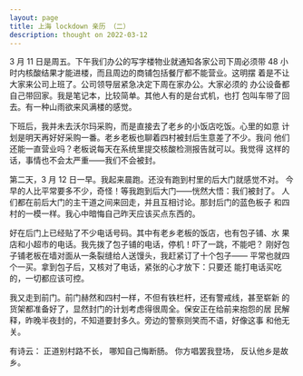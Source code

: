 ```yaml
---
layout: page
title: 上海 lockdown 亲历 （二）
description: thought on 2022-03-12
---
```



3 月 11 日是周五。下午我们办公的写字楼物业就通知各家公司下周必须带
48 小时内核酸结果才能进楼，而且周边的商铺包括餐厅都不能营业。这明摆
着是不让大家来公司上班了。公司领导层紧急决定下周在家办公。大家必须的
办公设备都自己带回家。我是笔记本，比较简单。其他人有的是台式机，也打
包叫车带了回去。有一种山雨欲来风满楼的感觉。

下班后，我并未去沃尔玛采购，而是直接去了老乡的小饭店吃饭。心里的如意
计划是明天再好好采购一番。老乡老板也聊着四村被封后生意差了不少。我问
他们还能一直营业吗？老板说每天在系统里提交核酸检测报告就可以。我觉得
这样的话，事情也不会太严重——我们不会被封。

第二天，3 月 12 日一早。我起来晨跑。还没有跑到村里的后大门就感觉不对。
今早的人比平常要多不少，奇怪！等我跑到后大门——恍然大悟：我们被封了。
人们都在前后大门的主干道之间来回走，并且互相讨论。那封后门的蓝色板子
和四村的一模一样。我心中暗悔自己昨天应该买点东西的。

好在后门上已经贴了不少电话号码。其中有老乡老板的饭店，也有包子铺、水
果店和小超市的电话。我先拨了包子铺的电话，停机！吓了一跳，不能吧？
刚好包子铺老板在墙对面从一条裂缝给人送馒头，我赶紧订了十个包子——
平常也就四个一买。拿到包子后，又核对了电话，紧张的心才放下：只要还
能打电话买吃的，一切都应该可控。

我又走到前门。前门赫然和四村一样，不但有铁栏杆，还有警戒线，甚至崭新
的货架都准备好了，显然封门的计划考虑得很周全。保安正在给前来抱怨的居
民解释，昨晚半夜封的，不知道要封多久。旁边的警察则笑而不语，好像这事
和他无关。

有诗云：
正道别村路不长，
哪知自己悔断肠。
你方唱罢我登场，
反认他乡是故乡。
